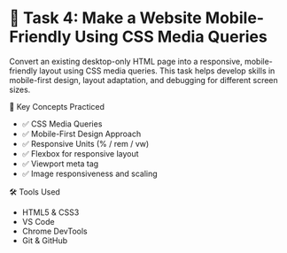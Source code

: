 # 📱 Task 4: Make a Website Mobile-Friendly Using CSS Media Queries
Convert an existing desktop-only HTML page into a responsive, mobile-friendly layout using CSS media queries. 
This task helps develop skills in mobile-first design, layout adaptation, and debugging for different screen sizes.


📱 Key Concepts Practiced
- ✅ CSS Media Queries  
- ✅ Mobile-First Design Approach  
- ✅ Responsive Units (% / rem / vw)  
- ✅ Flexbox for responsive layout  
- ✅ Viewport meta tag  
- ✅ Image responsiveness and scaling  


🛠️ Tools Used
- HTML5 & CSS3  
- VS Code  
- Chrome DevTools  
- Git & GitHub  
